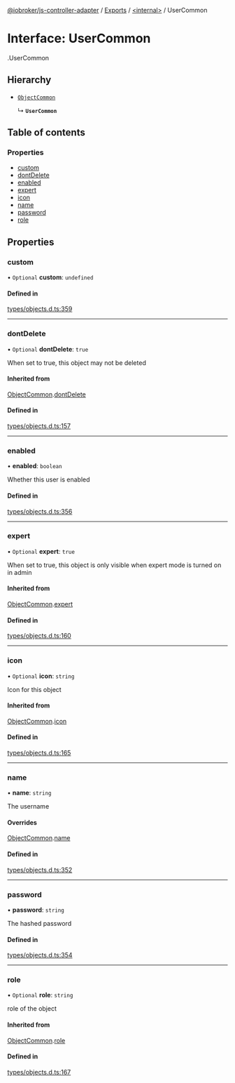 [@iobroker/js-controller-adapter](../README.md) / [Exports](../modules.md) / [<internal\>](../modules/internal_.md) / UserCommon

# Interface: UserCommon

[<internal>](../modules/internal_.md).UserCommon

## Hierarchy

- [`ObjectCommon`](internal_.ObjectCommon.md)

  ↳ **`UserCommon`**

## Table of contents

### Properties

- [custom](internal_.UserCommon.md#custom)
- [dontDelete](internal_.UserCommon.md#dontdelete)
- [enabled](internal_.UserCommon.md#enabled)
- [expert](internal_.UserCommon.md#expert)
- [icon](internal_.UserCommon.md#icon)
- [name](internal_.UserCommon.md#name)
- [password](internal_.UserCommon.md#password)
- [role](internal_.UserCommon.md#role)

## Properties

### custom

• `Optional` **custom**: `undefined`

#### Defined in

[types/objects.d.ts:359](https://github.com/ioBroker/ioBroker.js-controller/blob/d1ea91b2/packages/types/objects.d.ts#L359)

___

### dontDelete

• `Optional` **dontDelete**: ``true``

When set to true, this object may not be deleted

#### Inherited from

[ObjectCommon](internal_.ObjectCommon.md).[dontDelete](internal_.ObjectCommon.md#dontdelete)

#### Defined in

[types/objects.d.ts:157](https://github.com/ioBroker/ioBroker.js-controller/blob/d1ea91b2/packages/types/objects.d.ts#L157)

___

### enabled

• **enabled**: `boolean`

Whether this user is enabled

#### Defined in

[types/objects.d.ts:356](https://github.com/ioBroker/ioBroker.js-controller/blob/d1ea91b2/packages/types/objects.d.ts#L356)

___

### expert

• `Optional` **expert**: ``true``

When set to true, this object is only visible when expert mode is turned on in admin

#### Inherited from

[ObjectCommon](internal_.ObjectCommon.md).[expert](internal_.ObjectCommon.md#expert)

#### Defined in

[types/objects.d.ts:160](https://github.com/ioBroker/ioBroker.js-controller/blob/d1ea91b2/packages/types/objects.d.ts#L160)

___

### icon

• `Optional` **icon**: `string`

Icon for this object

#### Inherited from

[ObjectCommon](internal_.ObjectCommon.md).[icon](internal_.ObjectCommon.md#icon)

#### Defined in

[types/objects.d.ts:165](https://github.com/ioBroker/ioBroker.js-controller/blob/d1ea91b2/packages/types/objects.d.ts#L165)

___

### name

• **name**: `string`

The username

#### Overrides

[ObjectCommon](internal_.ObjectCommon.md).[name](internal_.ObjectCommon.md#name)

#### Defined in

[types/objects.d.ts:352](https://github.com/ioBroker/ioBroker.js-controller/blob/d1ea91b2/packages/types/objects.d.ts#L352)

___

### password

• **password**: `string`

The hashed password

#### Defined in

[types/objects.d.ts:354](https://github.com/ioBroker/ioBroker.js-controller/blob/d1ea91b2/packages/types/objects.d.ts#L354)

___

### role

• `Optional` **role**: `string`

role of the object

#### Inherited from

[ObjectCommon](internal_.ObjectCommon.md).[role](internal_.ObjectCommon.md#role)

#### Defined in

[types/objects.d.ts:167](https://github.com/ioBroker/ioBroker.js-controller/blob/d1ea91b2/packages/types/objects.d.ts#L167)

